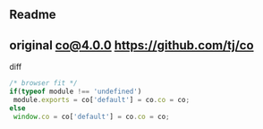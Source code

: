 Readme
-----
original co@4.0.0
https://github.com/tj/co
-----
diff 
```js
/* browser fit */
if(typeof module !== 'undefined')
 module.exports = co['default'] = co.co = co;
else
 window.co = co['default'] = co.co = co;
```
